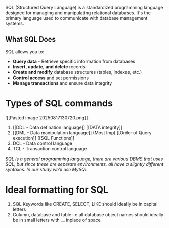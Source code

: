 SQL (Structured Query Language) is a standardized programming language designed for managing and manipulating relational databases. It's the primary language used to communicate with database management systems.

## What SQL Does

SQL allows you to:

- **Query data** - Retrieve specific information from databases
- **Insert, update, and delete** records
- **Create and modify** database structures (tables, indexes, etc.)
- **Control access** and set permissions
- **Manage transactions** and ensure data integrity

# Types of SQL commands
![[Pasted image 20250817130720.png]]

1. [[DDL - Data defination language]]
		[[DATA integrity]]
2. [[DML - Data manipulation language]] (Most Imp)
	[[Order of Query execution]]
	[[SQL Functions]]
3. DCL - Data control language
4. TCL - Transaction control language

*SQL is a general programming language, there are various DBMS that uses SQL, but since these are seperate environments, all have a slightly different syntaxes. In our study we'll use MySQL*
# Ideal formatting for SQL
1. SQL Keywords like CREATE, SELECT, LIKE should ideally be in capital letters
2. Column, database and table i.e all database object names should ideally be in small letters with __ inplace of space